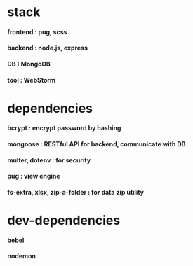 # stack

#### frontend : pug, scss
#### backend : node.js, express
#### DB : MongoDB
#### tool : WebStorm

# dependencies

#### bcrypt : encrypt password by hashing
#### mongoose : RESTful API for backend, communicate with DB
#### multer, dotenv : for security
#### pug : view engine
#### fs-extra, xlsx, zip-a-folder : for data zip utility

# dev-dependencies

#### bebel
#### nodemon
